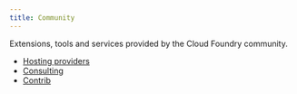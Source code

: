 ```yaml
---
title: Community
---
```


Extensions, tools and services provided by the Cloud Foundry community.

  * [Hosting providers](hosting-providers.html)
  * [Consulting](consulting.html)
  * [Contrib](contrib.html)
